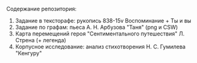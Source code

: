 Содержание репозитория: 
1) Задание в тексторафе: рукопись 838-15v Воспоминание + Ты и вы
2) Задание по графам: пьеса А. Н. Арбузова "Таня" (png и CSW)
3) Карта перемещений героя "Сентиментального путешествия" Л. Стрена (+ легенда)
4) Корпусное исследование: анализ стихотворения Н. С. Гумилева "Кенгуру"
